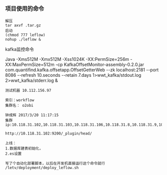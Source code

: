 ## `项目使用的命令`

```
解压
tar axvf .tar.gz
启动
(chmod 777 leflow)
nohup ./leflow &
```

kafka监控命令

Java -Xms512M -Xmx512M -Xss1024K -XX:PermSize=256m -XX:MaxPermSize=512m -cp KafkaOffsetMonitor-assembly-0.2.0.jar com.quantifind.kafka.offsetapp.OffsetGetterWeb --zk localhost:2181 --port 8086 --refresh 10.seconds --retain 7.days 1&gt;wwt\_kafka/stdout.log 2&gt;wwt\_kafka/stderr.log &

```
测试机器 10.112.156.97
```

```
索引：workflow
集群名： o2obi

钟成辉 2017/3/20 11:17:15
集群ip:10.118.31.102,10.118.31.103,10.118.31.106,10.118.31.8,10.118.31.9,10.118.31.10,10.118.31.11

http://10.118.31.102:9200/_plugin/head/
```

```
上线：
1.数据库建表初始化，
2.es设置
```

```
写了个自动化部署脚本，以后在开发机直接运行这个命令就行
/letv/deployment/deploy_leflow.sh
```



